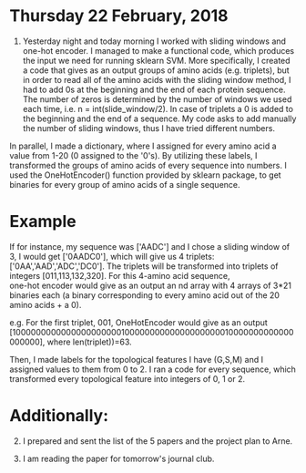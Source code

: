 # Thursday 22 February, 2018

1) Yesterday night and today morning I worked with sliding windows and one-hot encoder. I managed to make a functional code, which produces the input we need for running sklearn SVM. More specifically, I created a code that gives as an output groups of amino acids (e.g. triplets), but in order to read all of the amino acids with the sliding window method, I had to add 0s at the beginning and the end of each protein sequence. The number of zeros is determined by the number of windows we used each time, i.e. n = int(slide_window/2). In case of triplets a 0 is added to the beginning and the end of a sequence. My code asks to add manually the number of sliding windows, thus I have tried different numbers. 

In parallel, I made a dictionary, where I assigned for every amino acid a value from 1-20 (0 assigned to the '0's). By utilizing these labels, I transformed the groups of amino acids of every sequence into numbers. I used the OneHotEncoder() function provided by sklearn package, to get binaries for every group of amino acids of a single sequence. 

# Example

If for instance, my sequence was ['AADC'] and I chose a sliding window of 3, I would get ['0AADC0'], which will give us 4 triplets: ['0AA','AAD','ADC','DC0']. The triplets will be transformed into triplets of integers [011,113,132,320]. For this 4-amino acid sequence,  
one-hot encoder would give as an output an nd array with 4 arrays of 3*21 binaries each (a binary corresponding to every amino acid out of the 20 amino acids + a 0).

e.g. For the first triplet, 001, OneHotEncoder would give as an output [100000000000000000000010000000000000000000010000000000000000000], 
where len(triplet))=63. 

Then, I made labels for the topological features I have (G,S,M) and I assigned values to them from 0 to 2. I ran a code for every sequence, which transformed every topological feature into integers of 0, 1 or 2. 


# Additionally: 

2) I prepared and sent the list of the 5 papers and the project plan to Arne. 

3) I am reading the paper for tomorrow's journal club.

